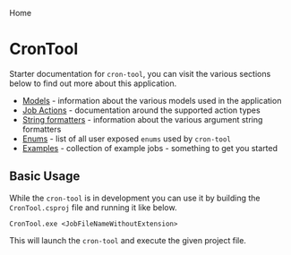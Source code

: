 Home

# CronTool
Starter documentation for `cron-tool`, you can visit the various sections below to find out more about this application.

- [Models](/docs/models/README.md) - information about the various models used in the application
- [Job Actions](/docs/job-actions/README.md) - documentation around the supported action types
- [String formatters](/docs/string-formatters/README.md) - information about the various argument string formatters
- [Enums](/docs/enums/README.md) - list of all user exposed `enums` used by `cron-tool`
- [Examples](/docs/examples/README.md) - collection of example jobs - something to get you started

## Basic Usage
While the `cron-tool` is in development you can use it by building the `CronTool.csproj` file and running it like below.

```shell
CronTool.exe <JobFileNameWithoutExtension>
```

This will launch the `cron-tool` and execute the given project file.

<!--(Rn.BuildScriptHelper){
	"version": "1.0.106",
	"replace": false
}(END)-->